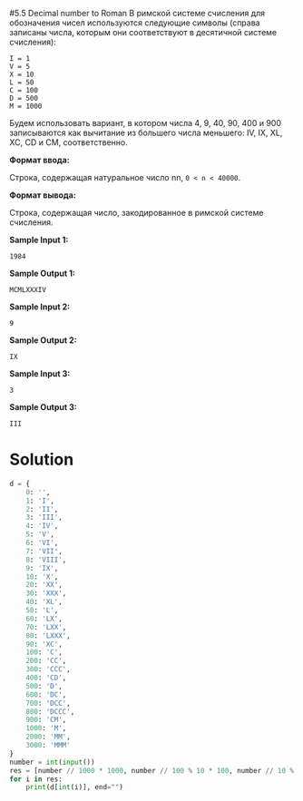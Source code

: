 #5.5 Decimal number to Roman
В римской системе счисления для обозначения чисел используются следующие символы (справа записаны числа, которым они соответствуют в десятичной системе счисления):
```
I = 1
V = 5
X = 10
L = 50
C = 100
D = 500
M = 1000
```
Будем использовать вариант, в котором числа 4, 9, 40, 90, 400 и 900 записываются как вычитание из большего числа меньшего: IV, IX, XL, XC, CD и CM, соответственно.

**Формат ввода:**

Строка, содержащая натуральное число nn, `0 < n < 40000`.

**Формат вывода:**

Строка, содержащая число, закодированное в римской системе счисления.

**Sample Input 1:**

`1984`

**Sample Output 1:**

`MCMLXXXIV`

**Sample Input 2:**

`9`

**Sample Output 2:**

`IX`

**Sample Input 3:**

`3`

**Sample Output 3:**

`III`

# Solution
```python
d = {
    0: '',
    1: 'I',
    2: 'II',
    3: 'III',
    4: 'IV',
    5: 'V',
    6: 'VI',
    7: 'VII',
    8: 'VIII',
    9: 'IX',
    10: 'X',
    20: 'XX',
    30: 'XXX',
    40: 'XL',
    50: 'L',
    60: 'LX',
    70: 'LXX',
    80: 'LXXX',
    90: 'XC',
    100: 'C',
    200: 'CC',
    300: 'CCC',
    400: 'CD',
    500: 'D',
    600: 'DC',
    700: 'DCC',
    800: 'DCCC',
    900: 'CM',
    1000: 'M',
    2000: 'MM',
    3000: 'MMM'
}
number = int(input())
res = [number // 1000 * 1000, number // 100 % 10 * 100, number // 10 % 10 * 10, number % 10]
for i in res:
    print(d[int(i)], end="")
```